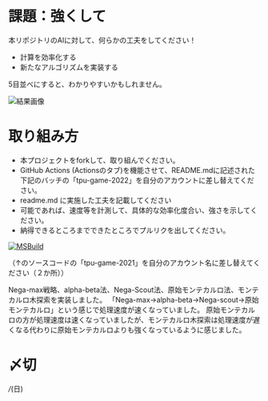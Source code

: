 # 課題：強くして
本リポジトリのAIに対して、何らかの工夫をしてください！

* 計算を効率化する
* 新たなアルゴリズムを実装する

5目並べにすると、わかりやすいかもしれません。


![結果画像](image.png)

# 取り組み方
* 本プロジェクトをforkして、取り組んでください。
* GitHub Actions (Actionsのタブ)を機能させて、README.mdに記述された下記のバッチの「tpu-game-2022」を自分のアカウントに差し替えてください。
* readme.md に実施した工夫を記載してください
* 可能であれば、速度等を計測して、具体的な効率化度合い、強さを示してください。
* 納得できるところまでできたところでプルリクを出してください。

[![MSBuild](https://github.com/daichi0907/tick-tack-toe/actions/workflows/msbuild.yml/badge.svg)](https://github.com/daichi0907/tick-tack-toe/actions/workflows/msbuild.yml)

（↑のソースコードの「tpu-game-2021」を自分のアカウント名に差し替えてください（２か所））

Nega-max戦略、alpha-beta法、Nega-Scout法、原始モンテカルロ法、モンテカルロ木探索を実装しました。
「Nega-max→alpha-beta→Nega-scout→原始モンテカルロ」という感じで処理速度が速くなっていました。
原始モンテカルロの方が処理速度は速くなっていましたが、モンテカルロ木探索は処理速度が遅くなる代わりに原始モンテカルロよりも強くなっているように感じました。

# 〆切
*/*(日)
